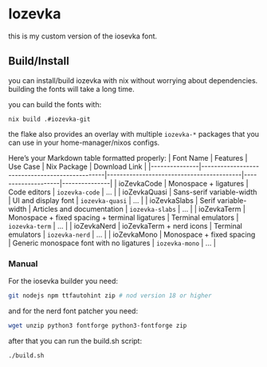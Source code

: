 # Iozevka

this is my custom version of the iosevka font.

## Build/Install
you can install/build iozevka with nix without worrying about dependencies.
building the fonts will take a long time.

you can build the fonts with:
```
nix build .#iozevka-git
```

the flake also provides an overlay with multiple `iozevka-*` packages that you can use in your home-manager/nixos configs.

Here’s your Markdown table formatted properly:
| Font Name     | Features                                       | Use Case                                 | Nix Package        | Download Link |
|---------------|------------------------------------------------|------------------------------------------|--------------------|---------------|
| ioZevkaCode   | Monospace + ligatures                          | Code editors                             | `iozevka-code`     | ...           |
| ioZevkaQuasi  | Sans-serif variable-width                      | UI and display font                      | `iozevka-quasi`    | ...           |
| ioZevkaSlabs  | Serif variable-width                           | Articles and documentation               | `iozevka-slabs`    | ...           |
| ioZevkaTerm   | Monospace + fixed spacing + terminal ligatures | Terminal emulators                       | `iozevka-term`     | ...           |
| ioZevkaNerd   | ioZevkaTerm + nerd icons                       | Terminal emulators                       | `iozevka-nerd`     | ...           |
| ioZevkaMono   | Monospace + fixed spacing                      | Generic monospace font with no ligatures | `iozevka-mono`     | ...           |


### Manual
For the iosevka builder you need:
```bash
git nodejs npm ttfautohint zip # nod version 18 or higher
```
and for the nerd font patcher you need:
```bash
wget unzip python3 fontforge python3-fontforge zip
```
after that you can run the build.sh script:
```bash
./build.sh
```